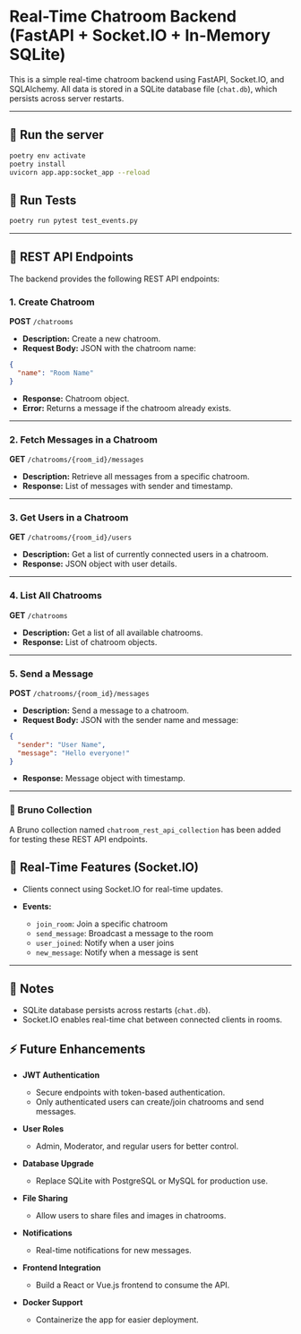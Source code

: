 # Real-Time Chatroom Backend (FastAPI + Socket.IO + In-Memory SQLite)

This is a simple real-time chatroom backend using FastAPI, Socket.IO, and SQLAlchemy.
All data is stored in a SQLite database file (`chat.db`), which persists across server restarts.

---

## 🚀 Run the server

```bash
poetry env activate
poetry install
uvicorn app.app:socket_app --reload
```

## 🧪 Run Tests

```bash
poetry run pytest test_events.py
```

---

## 📝 REST API Endpoints

The backend provides the following REST API endpoints:

### 1. Create Chatroom

**POST** `/chatrooms`

* **Description:** Create a new chatroom.
* **Request Body:** JSON with the chatroom name:

```json
{
  "name": "Room Name"
}
```

* **Response:** Chatroom object.
* **Error:** Returns a message if the chatroom already exists.

---

### 2. Fetch Messages in a Chatroom

**GET** `/chatrooms/{room_id}/messages`

* **Description:** Retrieve all messages from a specific chatroom.
* **Response:** List of messages with sender and timestamp.

---

### 3. Get Users in a Chatroom

**GET** `/chatrooms/{room_id}/users`

* **Description:** Get a list of currently connected users in a chatroom.
* **Response:** JSON object with user details.

---

### 4. List All Chatrooms

**GET** `/chatrooms`

* **Description:** Get a list of all available chatrooms.
* **Response:** List of chatroom objects.

---

### 5. Send a Message

**POST** `/chatrooms/{room_id}/messages`

* **Description:** Send a message to a chatroom.
* **Request Body:** JSON with the sender name and message:

```json
{
  "sender": "User Name",
  "message": "Hello everyone!"
}
```

* **Response:** Message object with timestamp.

---

### 📂 Bruno Collection

A Bruno collection named `chatroom_rest_api_collection` has been added for testing these REST API endpoints.


## 🔄 Real-Time Features (Socket.IO)

* Clients connect using Socket.IO for real-time updates.
* **Events:**

  * `join_room`: Join a specific chatroom
  * `send_message`: Broadcast a message to the room
  * `user_joined`: Notify when a user joins
  * `new_message`: Notify when a message is sent

---

## 📝 Notes

* SQLite database persists across restarts (`chat.db`).
* Socket.IO enables real-time chat between connected clients in rooms.


## ⚡ Future Enhancements

* **JWT Authentication**
  * Secure endpoints with token-based authentication.
  * Only authenticated users can create/join chatrooms and send messages.

* **User Roles**
  * Admin, Moderator, and regular users for better control.

* **Database Upgrade**
  * Replace SQLite with PostgreSQL or MySQL for production use.

* **File Sharing**
  * Allow users to share files and images in chatrooms.

* **Notifications**
  * Real-time notifications for new messages.

* **Frontend Integration**
  * Build a React or Vue.js frontend to consume the API.

* **Docker Support**
  * Containerize the app for easier deployment.
